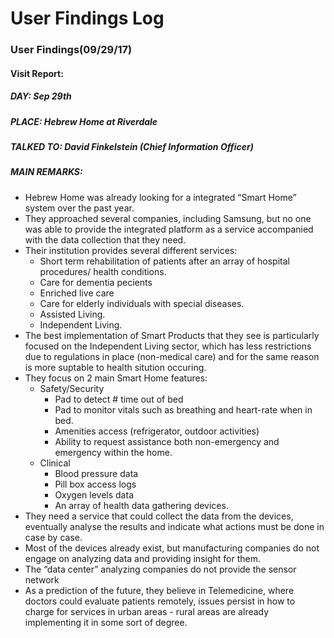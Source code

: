 # User Findings Log

### User Findings(09/29/17)
#### Visit Report:
##### DAY: Sep 29th
##### PLACE: Hebrew Home at Riverdale
##### TALKED TO: David Finkelstein (Chief Information Officer)
##### MAIN REMARKS:
- Hebrew Home was already looking for a integrated “Smart Home” system over the past year.
- They approached several companies, including Samsung, but no one was able to provide the integrated platform as a service accompanied with the data collection that they need.
- Their institution provides several different services:
  - Short term rehabilitation of patients after an array of hospital procedures/ health conditions.
  - Care for dementia pecients
  - Enriched live care
  - Care for elderly individuals with special diseases.
  - Assisted Living.
  - Independent Living.
- The best implementation of Smart Products that they see is particularly focused on the Independent Living sector, which has less restrictions due to regulations in place (non-medical care) and for the same reason is more suptable to health sitution occuring.
- They focus on 2 main Smart Home features:
  - Safety/Security
    - Pad to detect # time out of bed
    - Pad to monitor vitals such as breathing and heart-rate when in bed.
    - Amenities access (refrigerator, outdoor activities)
    - Ability to request assistance both non-emergency and emergency within the home.
  - Clinical
    - Blood pressure data
    - Pill box access logs
    - Oxygen levels data
    - An array of health data gathering devices.
- They need a service that could collect the data from the devices, eventually analyse the results and indicate what actions must be done in case by case.
- Most of the devices already exist, but manufacturing companies do not engage on analyzing data and providing insight for them.
- The “data center” analyzing companies do not provide the sensor network
- As a prediction of the future, they believe in Telemedicine, where doctors could evaluate patients remotely, issues persist in how to charge for services in urban areas - rural areas are already implementing it in some sort of degree.
